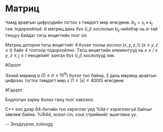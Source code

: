 Матриц
======

Чамд аравтын цифрүүдийн тогтох $s$ тэмдэгт мөр өгөгдөнө.  $b_{ij}= s_i•s_j$ гэж тодорхойлъё. $b$ матриц дахь бүх $(i, j)$ хослолын $b_{ij}$ нийлбэр нь $a$-тай тэнцүү байдаг тэгш өнцөгтийн тоог ол.

Матриц доторхи тэгш өнцөгтийг 4 бүхэл тооны хослол $(x, y, z, t)$ $(x ≤ y, z ≤ t)$ байх 4 тоогоор тодорхойлно. Тэгш өнцөгтийн элементүүд нь $x ≤ i ≤ y$, $z ≤ j ≤ t$ нөхцөлийг хангах бүх $(i, j)$ хослолууд юм.

#Оролт

Эхний мөрөнд $a$ ($0 ≤ a ≤ 10^9)$ бүхэл тоо байна, 2 дахь мөрөнд аравтын цифрээс тогтох тэмдэгт мөр $s$ ($1 ≤ |s| ≤ 4000$) өгөгдөнө.

#Гаралт

Бодлогын хариу болох ганц тоог хэвлэнэ.

C++ хэл дээр 64-битийн тоо хэрэглэх үед %lld-г хэрэглэхгүй байхыг зөвлөж байна. %I64d, эсвэл cin, cout стриймийг ашиглана уу.

-- Энхдүүрэн, zoloogg
